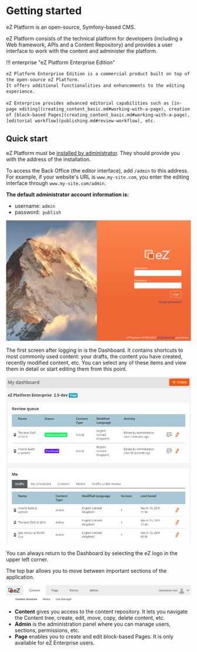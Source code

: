 # Getting started

eZ Platform is an open-source, Symfony-based CMS.

eZ Platform consists of the technical platform for developers
(including a Web framework, APIs and a Content Repository)
and provides a user interface to work with the content and administer the platform.

!!! enterprise "eZ Platform Enterprise Edition"

    eZ Platform Enterprise Edition is a commercial product built on top of the open-source eZ Platform.
    It offers additional functionalities and enhancements to the editing experience.

    eZ Enterprise provides advanced editorial capabilities such as [in-page editing](creating_content_basic.md#working-with-a-page), creation of [block-based Pages](creating_content_basic.md#working-with-a-page), [editorial workflow](publishing.md#review-workflow), etc.

## Quick start

eZ Platform must be [installed by administrator](https://doc.ezplatform.com/en/latest/getting_started/install_ez_platform/).
They should provide you with the address of the installation.

To access the Back Office (the editor interface), add `/admin` to this address.
For example, if your website's URL is `www.my-site.com`, you enter the editing interface through `www.my-site.com/admin`.

**The default administrator account information is:**

- username: `admin`
- password:` publish`

![Login screen](img/login_form.png "Login screen")

The first screen after logging in is the Dashboard. It contains shortcuts to most commonly used content:
your drafts, the content you have created, recently modified content, etc.
You can select any of these items and view them in detail or start editing them from this point.

![Dashboard](img/dashboard.png "Dashboard")

You can always return to the Dashboard by selecting the eZ logo in the upper left corner.

The top bar allows you to move between important sections of the application.

![Top bar](img/top_bar.png "Top bar")

- **Content** gives you access to the content repository.
It lets you navigate the Content tree, create, edit, move, copy, delete content, etc.
- **Admin** is the administration panel where you can manage users, sections, permissions, etc.
- **Page** enables you to create and edit block-based Pages. It is only available for eZ Enterprise users.
